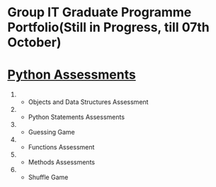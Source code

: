 # Group IT Graduate Programme Portfolio(Still in Progress, till 07th October)

# [ Python Assessments](https://github.com/Pod0303/Learning---Python-Bootcamp-)
1. - Objects and Data Structures Assessment
2. - Python Statements Assessments
3. - Guessing Game
4. - Functions Assessment
5. - Methods Assessments
6. - Shuffle Game
